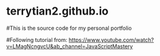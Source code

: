 # terrytian2.github.io

#This is the source code for my personal portfolio

#Following tutorial from: https://www.youtube.com/watch?v=LMagNcngvcU&ab_channel=JavaScriptMastery
